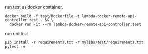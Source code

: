 

run test as docker container.

```
docker build -f test/Dockerfile -t lambda-docker-remote-api-controller:test . && \
  docker run -it --rm lambda-docker-remote-api-controller:test
```

run unittest 

```
pip install -r requirements.txt -r mylibs/test/requirements.txt
pytest -v
```
